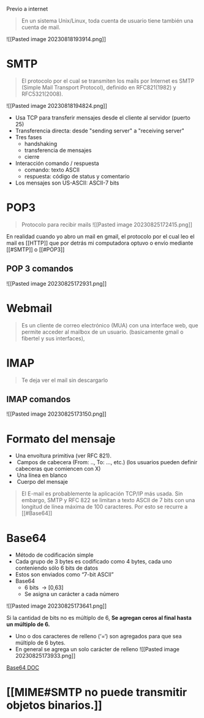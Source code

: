 
Previo a internet
> En un sistema Unix/Linux, toda cuenta de usuario tiene también una cuenta de mail.

![[Pasted image 20230818193914.png]]

# SMTP

> El protocolo por el cual se transmiten los mails por Internet es SMTP (Simple Mail Transport Protocol), definido en RFC821(1982) y RFC5321(2008).

![[Pasted image 20230818194824.png]]

- Usa TCP para transferir mensajes desde el cliente al servidor (puerto 25)
- Transferencia directa: desde "sending server" a "receiving server"
- Tres fases
	- handshaking
	- transferencia de mensajes
	- cierre
- Interacción comando / respuesta
	- comando: texto ASCII
	- respuesta: código de status y comentario
- Los mensajes son US-ASCII: ASCII-7 bits


# POP3
> Protocolo para recibir mails
![[Pasted image 20230825172415.png]]


En realidad cuando yo abro un mail en gmail, el protocolo por el cual leo el mail es [[HTTP]] que por detrás mi computadora optuvo o envío mediante [[#SMTP]] o [[#POP3]]

## POP 3 comandos
![[Pasted image 20230825172931.png]]


# Webmail
> Es un cliente de correo electrónico (MUA) con una interface web, que permite acceder al mailbox de un usuario. (basicamente gmail o fibertel y sus interfaces),


# IMAP
> Te deja ver el mail sin descargarlo

## IMAP comandos
![[Pasted image 20230825173150.png]]


# Formato del mensaje

- Una envoltura primitiva (ver RFC 821).
-  Campos de cabecera (From: .., To: ..., etc.) (los usuarios pueden definir cabeceras que comiencen con X)
-  Una línea en blanco
-  Cuerpo del mensaje

> El E-mail es probablemente la aplicación TCP/IP más usada. Sin embargo, SMTP y RFC 822 se limitan a texto ASCII de 7 bits con una longitud de línea máxima de 100 caracteres. Por esto se recurre a [[#Base64]]


# Base64
- Método de codificación simple
- Cada grupo de 3 bytes es codificado como 4 bytes, cada uno conteniendo sólo 6 bits de datos
- Estos son enviados como “7-bit ASCII”
- Base64
	- 6 bits  -> [0,63]
	- Se asigna un carácter a cada número

![[Pasted image 20230825173641.png]]

Si la cantidad de bits no es múltiplo de 6, **Se agregan ceros al final hasta un múltiplo de 6.**
- Uno o dos caracteres de relleno (‘=‘) son agregados para que sea múltiplo de 6 bytes.
- En general se agrega un solo carácter de relleno
![[Pasted image 20230825173933.png]]

[Base64 DOC](https://www.base64encode.net)

# [[MIME#SMTP no puede transmitir objetos binarios.]]
